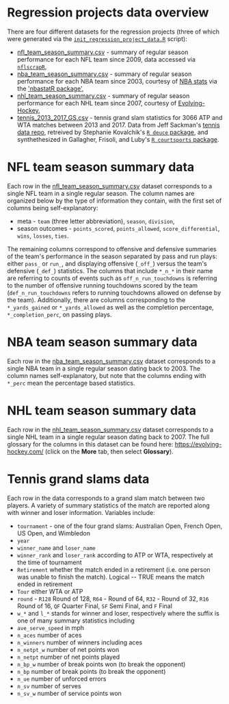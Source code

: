 # Regression projects data overview

There are four different datasets for the regression projects (three of which were generated via the [`init_regression_project_data.R`](https://github.com/ryurko/CMSACamp/blob/master/R/init_regression_project_data.R) script):

* [nfl_team_season_summary.csv](https://raw.githubusercontent.com/ryurko/CMSACamp/master/data/regression_projects/nfl_team_season_summary.csv) - summary of regular season performance for each NFL team since 2009, data accessed via [`nflscrapR`](https://github.com/maksimhorowitz/nflscrapR),
* [nba_team_season_summary.csv](https://raw.githubusercontent.com/ryurko/CMSACamp/master/data/regression_projects/nba_team_season_summary.csv) - summary of regular season performance for each NBA team since 2003, courtesy of [NBA stats](https://stats.nba.com/) via the ['nbastatR package'](http://asbcllc.com/nbastatR/index.html),
* [nhl_team_season_summary.csv](https://raw.githubusercontent.com/ryurko/CMSACamp/master/data/regression_projects/nhl_team_season_summary.csv) - summary of regular season performance for each NHL team since 2007, courtesy of [Evolving-Hockey](https://evolving-hockey.com/),
* [tennis_2013_2017_GS.csv](https://raw.githubusercontent.com/ryurko/CMSACamp/master/data/eda_projects/tennis_2013_2017_GS.csv) - tennis grand slam statistics for 3066 ATP and WTA matches between 2013 and 2017.  Data from Jeff Sackman's [tennis data repo](https://github.com/JeffSackmann), retreived by Stephanie Kovalchik's [`R deuce` package](https://github.com/skoval/deuce/blob/master/DESCRIPTION), and synthethesized in Gallagher, Frisoli, and Luby's [`R courtsports` package](https://github.com/shannong19/courtsports).

# NFL team season summary data

Each row in the [nfl_team_season_summary.csv](https://raw.githubusercontent.com/ryurko/CMSACamp/master/data/regression_projects/nfl_team_season_summary.csv) dataset corresponds to a single NFL team in a single
regular season. The column names are organized below by the type of information they contain, with
the first set of columns being self-explanatory:

* meta - `team` (three letter abbreviation), `season`, `division`,
* season outcomes - `points_scored`, `points_allowed`, `score_differential`, `wins`, `losses`, `ties`.

The remaining columns correspond to offensive and defensive summaries of the team's
performance in the season separated by pass and run plays: either `pass_` or `run_`, and
displaying offensive (`_off_`) versus the team's defensive (`_def_`) statistics. The columns that include
`*_n_*` in their name are referring to counts of events such as `off_n_run_touchdowns` 
is referring to the number of offensive running touchdowns scored by the team (`def_n_run_touchdowns` 
refers to running touchdowns allowed on defense by the team). Additionally, there
are columns corresponding to the `*_yards_gained` or `*_yards_allowed` as well as
the completion percentage, `*_completion_perc`, on passing plays.

# NBA team season summary data

Each row in the [nba_team_season_summary.csv](https://raw.githubusercontent.com/ryurko/CMSACamp/master/data/regression_projects/nba_team_season_summary.csv) dataset corresponds to a single NBA team in a single regular
season dating back to 2003. The column names self-explanatory, but note that the columns ending with
`*_perc` mean the percentage based statistics.

# NHL team season summary data

Each row in the [nhl_team_season_summary.csv](https://raw.githubusercontent.com/ryurko/CMSACamp/master/data/regression_projects/nhl_team_season_summary.csv) dataset corresponds to a single NHL team in a single regular
season dating back to 2007. The full glossary for the columns in this dataset
can be found here: https://evolving-hockey.com/ (click on the __More__ tab, then select __Glossary__).

# Tennis grand slams data

Each row in the data corresponds to a grand slam match between two players.  A variety of summary statistics of the match are reported along with winner and loser information.  Variables include:

* `tournament` - one of the four grand slams: Australian Open, French Open, US Open, and Wimbledon
* `year`
* `winner_name` and `loser_name`
* `winner_rank` and `loser_rank` according to ATP or WTA, respectively at the time of tournament
* `Retirement`   whether the match ended in a retirement (i.e. one person was unable to finish the match).  Logical -- TRUE means the match ended in retirement
* `Tour` either WTA or ATP
* `round` - `R128` Round of 128, `R64` - Round of 64, `R32` - Round of 32, `R16` Round of 16, `QF` Quarter Final, `SF` Semi Final, and `F` Final     
* `w_*` and `l_*` stands for winner and loser, respectively where the suffix is one of many summary statistics including
* `ave_serve_speed`    in mph
* `n_aces` number of aces
* `n_winners` number of winners including aces
* `n_netpt_w` number of net points won
* `n_netpt` number of net points played
* `n_bp_w` number of break points won (to break the opponent)
* `n_bp` number of break points (to break the opponent)
* `n_ue` number of unforced errors
* `n_sv` number of serves
* `n_sv_w` number of service points won



